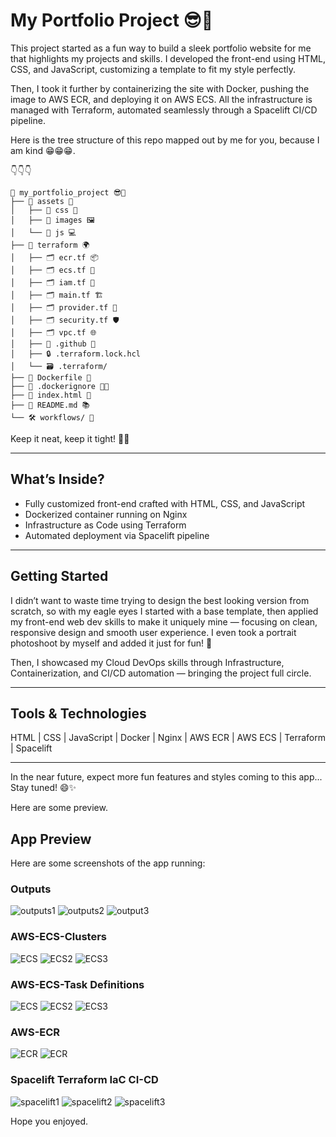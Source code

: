 # My Portfolio Project 😎🚀

This project started as a fun way to build a sleek portfolio website for me that highlights my projects and skills. I developed the front-end using HTML, CSS, and JavaScript, customizing a template to fit my style perfectly.

Then, I took it further by containerizing the site with Docker, pushing the image to AWS ECR, and deploying it on AWS ECS. All the infrastructure is managed with Terraform, automated seamlessly through a Spacelift CI/CD pipeline.

Here is the tree structure of this repo mapped out by me for you, because I am kind 😁😁😁.

👇👇👇

```
📂 my_portfolio_project 😎🚀
├── 📁 assets 🎨
│   ├── 📁 css 💅
│   ├── 📁 images 🖼️
│   └── 📁 js 💻
├── 📁 terraform 🌍
│   ├── 🗂️ ecr.tf 📦
│   ├── 🗂️ ecs.tf 🚢
│   ├── 🗂️ iam.tf 🔐
│   ├── 🗂️ main.tf 🏗️
│   ├── 🗂️ provider.tf 🔧
│   ├── 🗂️ security.tf 🛡️
│   ├── 🗂️ vpc.tf 🌐
│   ├── 📁 .github 🤖
│   ├── 🔒 .terraform.lock.hcl
│   └── 🗃️ .terraform/
├── 🐳 Dockerfile 🐋
├── 📄 .dockerignore 🚫🐳
├── 📄 index.html 🌟
├── 📄 README.md 📚
└── 🛠️ workflows/ 🔄
```

Keep it neat, keep it tight! 💪😄


---

## What’s Inside?

- Fully customized front-end crafted with HTML, CSS, and JavaScript  
- Dockerized container running on Nginx  
- Infrastructure as Code using Terraform  
- Automated deployment via Spacelift pipeline  

---

## Getting Started

I didn’t want to waste time trying to design the best looking version from scratch, so with my eagle eyes I started with a base template, then applied my front-end web dev skills to make it uniquely mine — focusing on clean, responsive design and smooth user experience. I even took a portrait photoshoot by myself and added it just for fun! 🎉  

Then, I showcased my Cloud DevOps skills through Infrastructure, Containerization, and CI/CD automation — bringing the project full circle.  

---

## Tools & Technologies

HTML | CSS | JavaScript | Docker | Nginx | AWS ECR | AWS ECS | Terraform | Spacelift  

---

In the near future, expect more fun features and styles coming to this app... Stay tuned! 😄✨


Here are some preview.

## App Preview

Here are some screenshots of the app running:

### Outputs
![outputs1](https://raw.githubusercontent.com/AkingbadeOmosebi/My_Porfolio/main/assets/screenshots/output1.png)
![outputs2](https://raw.githubusercontent.com/AkingbadeOmosebi/My_Porfolio/main/assets/screenshots/output2.png)
![output3](https://raw.githubusercontent.com/AkingbadeOmosebi/My_Porfolio/main/assets/screenshots/output3.png)

### AWS-ECS-Clusters
![ECS](https://raw.githubusercontent.com/AkingbadeOmosebi/My_Porfolio/main/assets/screenshots/cluster1.png)
![ECS2](https://raw.githubusercontent.com/AkingbadeOmosebi/My_Porfolio/main/assets/screenshots/service_task.png)
![ECS3](https://raw.githubusercontent.com/AkingbadeOmosebi/My_Porfolio/main/assets/screenshots/Cluster2.png)

### AWS-ECS-Task Definitions
![ECS](https://raw.githubusercontent.com/AkingbadeOmosebi/My_Porfolio/main/assets/screenshots/td1.png)
![ECS2](https://raw.githubusercontent.com/AkingbadeOmosebi/My_Porfolio/main/assets/screenshots/td2.png)
![ECS3](https://raw.githubusercontent.com/AkingbadeOmosebi/My_Porfolio/main/assets/screenshots/td3.png)

### AWS-ECR
![ECR](https://raw.githubusercontent.com/AkingbadeOmosebi/My_Porfolio/main/assets/screenshots/docker_ecr.png)
![ECR](https://raw.githubusercontent.com/AkingbadeOmosebi/My_Porfolio/main/assets/screenshots/ecr_img.png)

### Spacelift Terraform IaC CI-CD
![spacelift1](https://raw.githubusercontent.com/AkingbadeOmosebi/My_Porfolio/main/assets/screenshots/Spacelift.png)
![spacelift2](https://raw.githubusercontent.com/AkingbadeOmosebi/My_Porfolio/main/assets/screenshots/spacelift_final.png)
![spacelift3](https://raw.githubusercontent.com/AkingbadeOmosebi/My_Porfolio/main/assets/screenshots/spacelift_3.png)




Hope you enjoyed. 